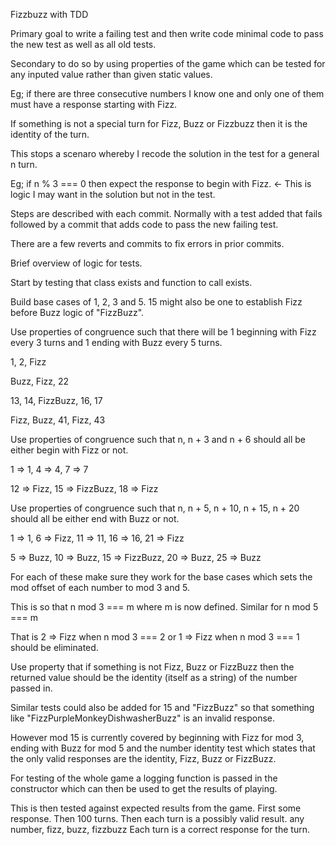 Fizzbuzz with TDD

Primary goal to write a failing test and then write code minimal code to pass the new test as well as all old tests.

Secondary to do so by using properties of the game which can be tested for any inputed value rather than given static values.

Eg; if there are three consecutive numbers I know one and only one of them must have a response starting with Fizz.

If something is not a special turn for Fizz, Buzz or Fizzbuzz then it is the identity of the turn.

This stops a scenaro whereby I recode the solution in the test for a general n turn.

Eg; if n % 3 === 0 then expect the response to begin with Fizz. <- This is logic I may want in the solution but not in the test.

Steps are described with each commit. Normally with a test added that fails followed by a commit that adds code to pass the new failing test.

There are a few reverts and commits to fix errors in prior commits.



Brief overview of logic for tests.

Start by testing that class exists and function to call exists.

Build base cases of 1, 2, 3 and 5. 15 might also be one to establish Fizz before Buzz logic of "FizzBuzz".

Use properties of congruence such that there will be 1 beginning with Fizz every 3 turns and 1 ending with Buzz every 5 turns.

1, 2, Fizz

Buzz, Fizz, 22

13, 14, FizzBuzz, 16, 17

Fizz, Buzz, 41, Fizz, 43

Use properties of congruence such that n, n + 3 and n + 6 should all be either begin with Fizz or not.

1 => 1, 4 => 4, 7 => 7

12 => Fizz, 15 => FizzBuzz, 18 => Fizz

Use properties of congruence such that n, n + 5, n + 10, n + 15, n + 20 should all be either end with Buzz or not.

1 => 1, 6 => Fizz, 11 => 11, 16 => 16, 21 => Fizz

5 => Buzz, 10 => Buzz, 15 => FizzBuzz, 20 => Buzz, 25 => Buzz

For each of these make sure they work for the base cases which sets the mod offset of each number to mod 3 and 5.

This is so that n mod 3 === m where m is now defined. Similar for n mod 5 === m

That is 2 => Fizz when n mod 3 === 2 or 1 => Fizz when n mod 3 === 1 should be eliminated.

Use property that if something is not Fizz, Buzz or FizzBuzz then the returned value should be the identity (itself as a string) of the number passed in.


Similar tests could also be added for 15 and "FizzBuzz" so that something like "FizzPurpleMonkeyDishwasherBuzz" is an invalid response.

However mod 15 is currently covered by beginning with Fizz for mod 3, ending with Buzz for mod 5 and the number identity test which states that the only valid responses are the identity, Fizz, Buzz or FizzBuzz.


For testing of the whole game a logging function is passed in the constructor which can then be used to get the results of playing.

This is then tested against expected results from the game.
First some response.
Then 100 turns.
Then each turn is a possibly valid result. any number, fizz, buzz, fizzbuzz
Each turn is a correct response for the turn.
